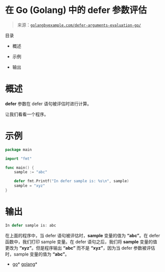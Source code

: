 <!--yml

分类：未分类

日期：2024-10-13 06:26:53

-->

# 在 Go (Golang) 中的 defer 参数评估

> 来源：[`golangbyexample.com/defer-arguments-evaluation-go/`](https://golangbyexample.com/defer-arguments-evaluation-go/)

目录

+   概述

+   示例

+   输出

# **概述**

**defer** 参数在 defer 语句被评估时进行计算。

让我们看看一个程序。

# **示例**

```go
package main

import "fmt"

func main() {
	sample := "abc"

	defer fmt.Printf("In defer sample is: %s\n", sample)
	sample = "xyz"
}
```

# **输出**

```go
In defer sample is: abc
```

在上面的程序中，当 defer 语句被评估时，**sample** 变量的值为 **“abc”**。在 defer 函数中，我们打印 sample 变量。在 defer 语句之后，我们将 **sample** 变量的值更改为 **“xyz”**。但是程序输出 **“abc”** 而不是 **“xyz”**，因为当 defer 参数被评估时，sample 变量的值为 **“abc”**。

+   [go](https://golangbyexample.com/tag/go/)*   [golang](https://golangbyexample.com/tag/golang/)*
